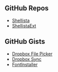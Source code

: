 GitHub Repos
------------
* [Shellista][1]
* [ShellistaExt][2]

GitHub Gists
------------
* [Dropbox File Picker][3]
* [Dropbox Sync][4]
* [FontInstaller][5]

[1]: https://github.com/transistor1/shellista
[2]: https://github.com/briarfox/ShellistaExt
[3]: https://gist.github.com/omz/fb180c58c94526e2c40b
[4]: https://gist.github.com/sidewinder42/8631794
[5]: https://gist.github.com/omz/9901460
